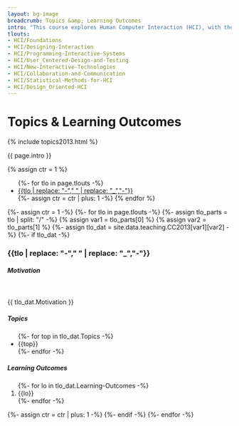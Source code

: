 ```yaml
---
layout: bg-image
breadcrumb: Topics &amp; Learning Outcomes
intro: "This course explores Human Computer Interaction (HCI), with the following knowledge areas (click on one to jump to details):"
tlouts:
- HCI/Foundations
- HCI/Designing-Interaction
- HCI/Programming-Interactive-Systems
- HCI/User_Centered-Design-and-Testing
- HCI/New-Interactive-Technologies
- HCI/Collaboration-and-Communication
- HCI/Statistical-Methods-for-HCI
- HCI/Design_Oriented-HCI
---
```

# Topics &amp; Learning Outcomes

{% include topics2013.html %}

{{ page.intro }}

{% assign ctr = 1 %}
<ul>
{%- for tlo in page.tlouts -%}
	<li><a href="#know{{ctr}}">{{tlo | replace: "-"," " | replace: "_","-"}}</a></li>
	{%- assign ctr  = ctr | plus: 1 -%}
{% endfor %}
</ul>

{%- assign ctr = 1 -%}
{%- for tlo in page.tlouts -%}
  {%- assign tlo_parts = tlo | split: "/" -%}
  {% assign var1 = tlo_parts[0] %}
  {% assign var2 = tlo_parts[1] %}
  {%- assign tlo_dat = site.data.teaching.CC2013[var1][var2] -%}
  {%- if tlo_dat -%}
	<div class="card" id="know{{ctr}}">
	<div class="card-header">
	  <h3>{{tlo | replace: "-"," " | replace: "_","-"}}</h3>
	</div>
	<div class="card-body">
	  <div class="row mx-1">
	    <h5>Motivation</h5>
	    <br/>
	    <p>
		{{ tlo_dat.Motivation }}
	    </p>
	  </div>
	  <div class="row">
	    <div class="col-md-6">
	      <h5>Topics</h5>
	      <ul>
	      {%- for top in tlo_dat.Topics -%}
		 <li>{{top}}</li>
	      {%- endfor -%}
	      </ul>
	    </div>
	    <div class="col-md-6">
	      <h5>Learning Outcomes</h5>
	      <ol>
	      {%- for lo in tlo_dat.Learning-Outcomes -%}
		 <li>{{lo}}</li>
	      {%- endfor -%}
	      </ol>
	    </div>
	</div>
	</div>
	</div>
	{%- assign ctr  = ctr | plus: 1 -%}
  {%- endif -%}
{%- endfor -%}
